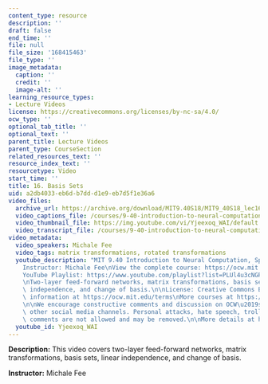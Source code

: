 ```yaml
---
content_type: resource
description: ''
draft: false
end_time: ''
file: null
file_size: '168415463'
file_type: ''
image_metadata:
  caption: ''
  credit: ''
  image-alt: ''
learning_resource_types:
- Lecture Videos
license: https://creativecommons.org/licenses/by-nc-sa/4.0/
ocw_type: ''
optional_tab_title: ''
optional_text: ''
parent_title: Lecture Videos
parent_type: CourseSection
related_resources_text: ''
resource_index_text: ''
resourcetype: Video
start_time: ''
title: 16. Basis Sets
uid: a2db4033-eb6d-b7dd-d1e9-eb7d5f1e36a6
video_files:
  archive_url: https://archive.org/download/MIT9.40S18/MIT9_40S18_lec16_300k.mp4
  video_captions_file: /courses/9-40-introduction-to-neural-computation-spring-2018/d5c3bfb8277f58448a5e996b7ca2c3b3_Yjeexoq_WAI.vtt
  video_thumbnail_file: https://img.youtube.com/vi/Yjeexoq_WAI/default.jpg
  video_transcript_file: /courses/9-40-introduction-to-neural-computation-spring-2018/0b5cfac8bea667dcc663e9a6110a8426_Yjeexoq_WAI.pdf
video_metadata:
  video_speakers: Michale Fee
  video_tags: matrix transformations, rotated transformations
  youtube_description: "MIT 9.40 Introduction to Neural Computation, Spring 2018\n\
    Instructor: Michale Fee\nView the complete course: https://ocw.mit.edu/9-40S18\n\
    YouTube Playlist: https://www.youtube.com/playlist?list=PLUl4u3cNGP61I4aI5T6OaFfRK2gihjiMm\n\
    \nTwo-layer feed-forward networks, matrix transformations, basis sets, linear\
    \ independence, and change of basis.\n\nLicense: Creative Commons BY-NC-SA\nMore\
    \ information at https://ocw.mit.edu/terms\nMore courses at https://ocw.mit.edu\n\
    \n\nWe encourage constructive comments and discussion on OCW\u2019s YouTube and\
    \ other social media channels. Personal attacks, hate speech, trolling, and inappropriate\
    \ comments are not allowed and may be removed.\n\nMore details at https://ocw.mit.edu/comments"
  youtube_id: Yjeexoq_WAI
---
```

**Description:** This video covers two-layer feed-forward networks, matrix transformations, basis sets, linear independence, and change of basis.

**Instructor:** Michale Fee